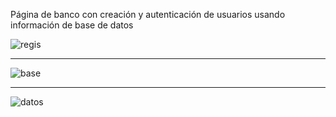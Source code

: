 Página de banco con creación y autenticación de usuarios usando información de base de datos 

![regis](https://user-images.githubusercontent.com/105322427/211692137-7601bd69-b646-4a9d-b37e-da337bcec50d.png)


----------------------------------------------------------------------------------------------------------------


![base](https://user-images.githubusercontent.com/105322427/211692168-6126d8e8-ad37-49be-b224-289c52621e1c.png)


----------------------------------------------------------------------------------------------------------------


![datos](https://user-images.githubusercontent.com/105322427/211692203-eaf9d9f1-1c05-4199-8013-74525c9e2dd5.png)
